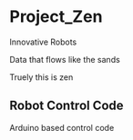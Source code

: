 Project_Zen
===========

Innovative Robots

Data that flows like the sands

Truely this is zen

## Robot Control Code 

Arduino based control code

